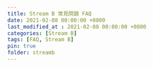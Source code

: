 ```yaml
---
title: Stream B 常見問題 FAQ
date: 2021-02-08 00:00:00 +0800
last_modified_at : 2021-02-08 00:00:00 +0800
categories: [Stream B]
tags: [FAQ, Stream B]
pin: true
folder: streamb
---
```

